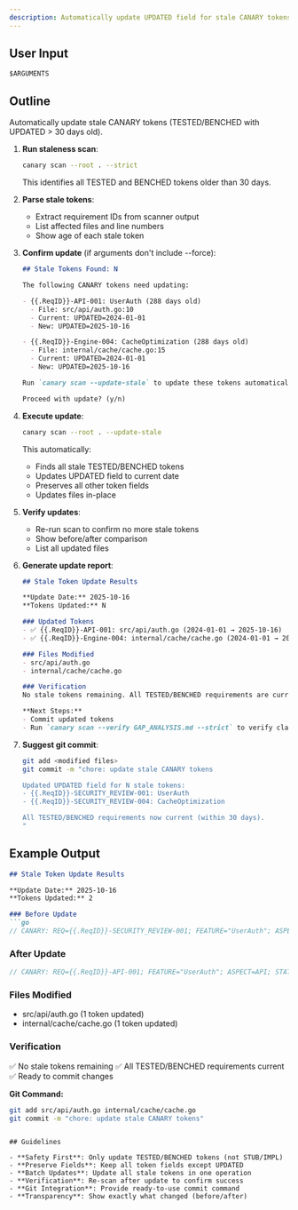 ```yaml
---
description: Automatically update UPDATED field for stale CANARY tokens
---
```


<!-- CANARY: REQ=CBIN-114; FEATURE="UpdateStaleCmd"; ASPECT=CLI; STATUS=IMPL; OWNER=canary; UPDATED=2025-10-16 -->

## User Input

```text
$ARGUMENTS
```

## Outline

Automatically update stale CANARY tokens (TESTED/BENCHED with UPDATED > 30 days old).

1. **Run staleness scan**:
   ```bash
   canary scan --root . --strict
   ```

   This identifies all TESTED and BENCHED tokens older than 30 days.

2. **Parse stale tokens**:
   - Extract requirement IDs from scanner output
   - List affected files and line numbers
   - Show age of each stale token

3. **Confirm update** (if arguments don't include --force):
   ```markdown
   ## Stale Tokens Found: N

   The following CANARY tokens need updating:

   - {{.ReqID}}-API-001: UserAuth (288 days old)
     - File: src/api/auth.go:10
     - Current: UPDATED=2024-01-01
     - New: UPDATED=2025-10-16

   - {{.ReqID}}-Engine-004: CacheOptimization (288 days old)
     - File: internal/cache/cache.go:15
     - Current: UPDATED=2024-01-01
     - New: UPDATED=2025-10-16

   Run `canary scan --update-stale` to update these tokens automatically.

   Proceed with update? (y/n)
   ```

4. **Execute update**:
   ```bash
   canary scan --root . --update-stale
   ```

   This automatically:
   - Finds all stale TESTED/BENCHED tokens
   - Updates UPDATED field to current date
   - Preserves all other token fields
   - Updates files in-place

5. **Verify updates**:
   - Re-run scan to confirm no more stale tokens
   - Show before/after comparison
   - List all updated files

6. **Generate update report**:
   ```markdown
   ## Stale Token Update Results

   **Update Date:** 2025-10-16
   **Tokens Updated:** N

   ### Updated Tokens
   - ✅ {{.ReqID}}-API-001: src/api/auth.go (2024-01-01 → 2025-10-16)
   - ✅ {{.ReqID}}-Engine-004: internal/cache/cache.go (2024-01-01 → 2025-10-16)

   ### Files Modified
   - src/api/auth.go
   - internal/cache/cache.go

   ### Verification
   No stale tokens remaining. All TESTED/BENCHED requirements are current.

   **Next Steps:**
   - Commit updated tokens
   - Run `canary scan --verify GAP_ANALYSIS.md --strict` to verify claims
   ```

7. **Suggest git commit**:
   ```bash
   git add <modified files>
   git commit -m "chore: update stale CANARY tokens

   Updated UPDATED field for N stale tokens:
   - {{.ReqID}}-SECURITY_REVIEW-001: UserAuth
   - {{.ReqID}}-SECURITY_REVIEW-004: CacheOptimization

   All TESTED/BENCHED requirements now current (within 30 days).
   "
   ```

## Example Output

```markdown
## Stale Token Update Results

**Update Date:** 2025-10-16
**Tokens Updated:** 2

### Before Update
```go
// CANARY: REQ={{.ReqID}}-SECURITY_REVIEW-001; FEATURE="UserAuth"; ASPECT=API; STATUS=TESTED; TEST=TestUserAuth; UPDATED=2024-01-01
```

### After Update
```go
// CANARY: REQ={{.ReqID}}-API-001; FEATURE="UserAuth"; ASPECT=API; STATUS=TESTED; TEST=TestUserAuth; UPDATED=2025-10-16
```

### Files Modified
- src/api/auth.go (1 token updated)
- internal/cache/cache.go (1 token updated)

### Verification
✅ No stale tokens remaining
✅ All TESTED/BENCHED requirements current
✅ Ready to commit changes

**Git Command:**
```bash
git add src/api/auth.go internal/cache/cache.go
git commit -m "chore: update stale CANARY tokens"
```
```

## Guidelines

- **Safety First**: Only update TESTED/BENCHED tokens (not STUB/IMPL)
- **Preserve Fields**: Keep all token fields except UPDATED
- **Batch Updates**: Update all stale tokens in one operation
- **Verification**: Re-scan after update to confirm success
- **Git Integration**: Provide ready-to-use commit command
- **Transparency**: Show exactly what changed (before/after)
